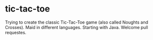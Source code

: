 # tic-tac-toe
Trying to create the classic Tic-Tac-Toe game (also called Noughts and Crosses).
Maid in different languages.
Starting with Java.
Welcome pull requestes.
